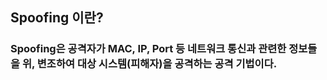 ## Spoofing 이란?
### Spoofing은 공격자가 MAC, IP, Port 등 네트워크 통신과 관련한 정보들을 위, 변조하여 대상 시스템(피해자)을 공격하는 공격 기법이다.
